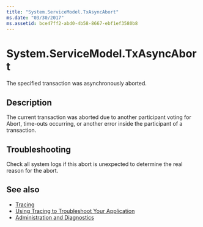 ```yaml
---
title: "System.ServiceModel.TxAsyncAbort"
ms.date: "03/30/2017"
ms.assetid: bce47ff2-abd0-4b58-8667-ebf1ef3580b8
---
```

# System.ServiceModel.TxAsyncAbort
The specified transaction was asynchronously aborted.  
  
## Description  
 The current transaction was aborted due to another participant voting for Abort, time-outs occurring, or another error inside the participant of a transaction.  
  
## Troubleshooting  
 Check all system logs if this abort is unexpected to determine the real reason for the abort.  
  
## See also
- [Tracing](../../../../../docs/framework/wcf/diagnostics/tracing/index.md)
- [Using Tracing to Troubleshoot Your Application](../../../../../docs/framework/wcf/diagnostics/tracing/using-tracing-to-troubleshoot-your-application.md)
- [Administration and Diagnostics](../../../../../docs/framework/wcf/diagnostics/index.md)
